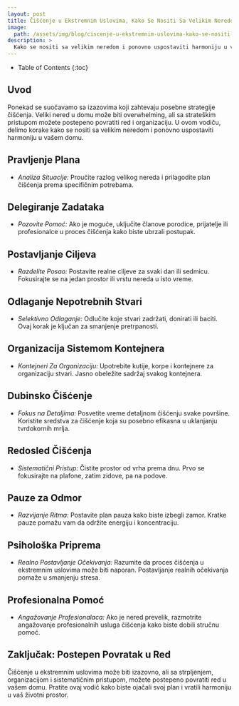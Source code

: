 ```yaml
---
layout: post
title: Čišćenje u Ekstremnim Uslovima, Kako Se Nositi Sa Velikim Neredom
image: 
  path: /assets/img/blog/ciscenje-u-ekstremnim-uslovima-kako-se-nositi-sa-velikim-neredom_dubinsko_pranje_ba.png
description: >
  Kako se nositi sa velikim neredom i ponovno uspostaviti harmoniju u vašem domu.
---
```



- Table of Contents
{:toc}


## Uvod

Ponekad se suočavamo sa izazovima koji zahtevaju posebne strategije čišćenja. Veliki nered u domu može biti overwhelming, ali sa strateškim pristupom možete postepeno povratiti red i organizaciju. U ovom vodiču, delimo korake kako se nositi sa velikim neredom i ponovno uspostaviti harmoniju u vašem domu.


## Pravljenje Planа

  - *Analiza Situacije:* Proučite razlog velikog nereda i prilagodite plan čišćenja prema specifičnim potrebama.


## Delegiranje Zadataka

  - *Pozovite Pomoć:* Ako je moguće, uključite članove porodice, prijatelje ili profesionalce u proces čišćenja kako biste ubrzali postupak.


## Postavljanje Ciljeva

  - *Razdelite Posao:* Postavite realne ciljeve za svaki dan ili sedmicu. Fokusirajte se na jedan prostor ili vrstu nereda u isto vreme.


## Odlaganje Nepotrebnih Stvari

  - *Selektivno Odlaganje:* Odlučite koje stvari zadržati, donirati ili baciti. Ovaj korak je ključan za smanjenje pretrpanosti.


## Organizacija Sistemom Kontejnera

  - *Kontejneri Za Organizaciju:* Upotrebite kutije, korpe i kontejnere za organizaciju stvari. Jasno obeležite sadržaj svakog kontejnera.


## Dubinsko Čišćenje

  - *Fokus na Detaljima:* Posvetite vreme detaljnom čišćenju svake površine. Koristite sredstva za čišćenje koja su posebno efikasna u uklanjanju tvrdokornih mrlja.


## Redosled Čišćenja

  - *Sistematični Pristup:* Čistite prostor od vrha prema dnu. Prvo se fokusirajte na plafone, zatim zidove, pa na podove.


## Pauze za Odmor

  - *Razvijanje Ritma:* Postavite plan pauza kako biste izbegli zamor. Kratke pauze pomažu vam da održite energiju i koncentraciju.


## Psihološka Priprema

  - *Realno Postavljanje Očekivanja:* Razumite da proces čišćenja u ekstremnim uslovima može biti naporan. Postavljanje realnih očekivanja pomaže u smanjenju stresa.


## Profesionalna Pomoć

  - *Angažovanje Profesionalaca:* Ako je nered prevelik, razmotrite angažovanje profesionalnih usluga čišćenja kako biste dobili stručnu pomoć.


## Zaključak: Postepen Povratak u Red

Čišćenje u ekstremnim uslovima može biti izazovno, ali sa strpljenjem, organizacijom i sistematičnim pristupom, možete postepeno povratiti red u vašem domu. Pratite ovaj vodič kako biste ojačali svoj plan i vratili harmoniju u vaš životni prostor.